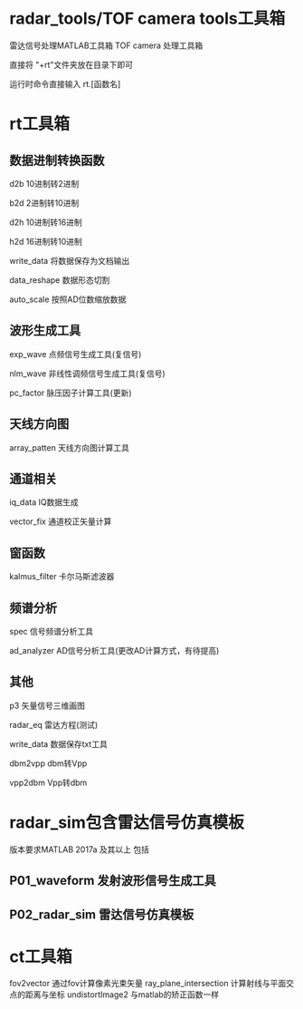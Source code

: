 # radar_tools/TOF camera tools工具箱
雷达信号处理MATLAB工具箱
TOF camera 处理工具箱

直接将 "+rt"文件夹放在目录下即可

运行时命令直接输入 rt.[函数名]


rt工具箱
===============================
数据进制转换函数
--------------------------------
d2b             10进制转2进制

b2d             2进制转10进制

d2h             10进制转16进制

h2d             16进制转10进制

write_data      将数据保存为文档输出

data_reshape    数据形态切割

auto_scale      按照AD位数缩放数据

波形生成工具
--------------------------------
exp_wave        点频信号生成工具(复信号)

nlm_wave        非线性调频信号生成工具(复信号)

pc_factor       脉压因子计算工具(更新)

天线方向图
--------------------------------
array_patten    天线方向图计算工具

通道相关
--------------------------------
iq_data         IQ数据生成

vector_fix       通道校正矢量计算

窗函数
--------------------------------
kalmus_filter   卡尔马斯滤波器

频谱分析
---------------------------------
spec            信号频谱分析工具

ad_analyzer     AD信号分析工具(更改AD计算方式，有待提高)

其他
---------------------------------
p3              矢量信号三维画图

radar_eq        雷达方程(测试)

write_data      数据保存txt工具

dbm2vpp         dbm转Vpp

vpp2dbm         Vpp转dbm

radar_sim包含雷达信号仿真模板
=================================
版本要求MATLAB 2017a 及其以上 包括

P01_waveform    发射波形信号生成工具
---------------------------------
P02_radar_sim   雷达信号仿真模板
---------------------------------

ct工具箱
===============================
fov2vector 		通过fov计算像素光束矢量
ray_plane_intersection		计算射线与平面交点的距离与坐标
undistortImage2 		与matlab的矫正函数一样



